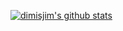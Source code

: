 [![dimisjim's github stats](https://github-readme-stats.vercel.app/api?username=dimisjim)](https://github.com/anuraghazra/github-readme-stats)

